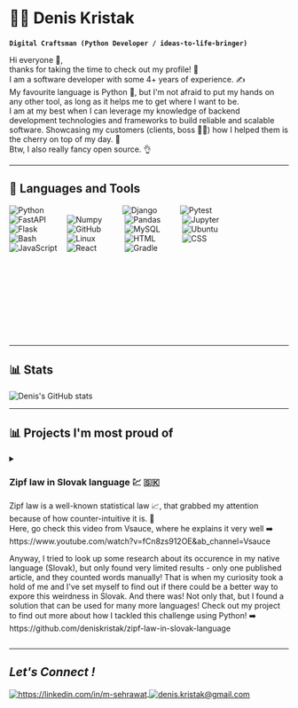 # 👷‍♂️ Denis Kristak

**`Digital Craftsman (Python Developer / ideas-to-life-bringer)`**

Hi everyone 🤙,<br />
thanks for taking the time to check out my profile! 👀 <br />
I am a software developer with some 4+ years of experience. ✍️ <br />
My favourite language is Python 🐍, but I'm not afraid to put my hands on any other tool, as long as it helps me to get where I want to be. <br />
I am at my best when I can leverage my knowledge of backend development technologies and frameworks to build reliable and scalable software. Showcasing my customers (clients, boss 👨‍💼) how I helped them is the cherry on top of my day. 🍒 <br />
Btw, I also really fancy open source. 👌

---

## 🧰 Languages and Tools

<img align="left" alt="Python" width="200px" style="padding-right:4px;" src="https://cdn.jsdelivr.net/gh/devicons/devicon/icons/python/python-original.svg" />
<img align="left" alt="Django" width="100px" style="padding-right:4px;" src="https://cdn.jsdelivr.net/gh/devicons/devicon/icons/django/django-plain.svg" />
<img align="left" alt="Pytest" width="100px" style="padding-right:4px;" src="https://cdn.jsdelivr.net/gh/devicons/devicon/icons/pytest/pytest-original.svg" />
<img align="left" alt="FastAPI" width="100px" style="padding-right:4px;" src="https://cdn.jsdelivr.net/gh/devicons/devicon/icons/fastapi/fastapi-plain-wordmark.svg" />
<img align="left" alt="Numpy" width="100px" style="padding-right:4px;" src="https://cdn.jsdelivr.net/gh/devicons/devicon/icons/numpy/numpy-original.svg" />
<img align="left" alt="Pandas" width="100px" style="padding-right:4px;" src="https://cdn.jsdelivr.net/gh/devicons/devicon/icons/pandas/pandas-original.svg" />
<img align="left" alt="Jupyter" width="100px" style="padding-right:4px;" src="https://cdn.jsdelivr.net/gh/devicons/devicon/icons/jupyter/jupyter-original-wordmark.svg" />
<img align="left" alt="Flask" width="100px" style="padding-right:4px;" src="https://cdn.jsdelivr.net/gh/devicons/devicon/icons/flask/flask-original-wordmark.svg" />
<img align="left" alt="GitHub" width="100px" style="padding-right:4px;" src="https://cdn.jsdelivr.net/gh/devicons/devicon/icons/github/github-original.svg" />
<img align="left" alt="MySQL" width="100px" style="padding-right:4px;" src="https://cdn.jsdelivr.net/gh/devicons/devicon/icons/mysql/mysql-original.svg" />
<img align="left" alt="Ubuntu" width="100px" style="padding-right:4px;" src="https://cdn.jsdelivr.net/gh/devicons/devicon/icons/ubuntu/ubuntu-plain.svg" />
<img align="left" alt="Bash" width="100px" style="padding-right:4px;" src="https://cdn.jsdelivr.net/gh/devicons/devicon/icons/bash/bash-original.svg" />
<img align="left" alt="Linux" width="100px" style="padding-right:4px;" src="https://cdn.jsdelivr.net/gh/devicons/devicon/icons/linux/linux-original.svg" />
<img align="left" alt="HTML" width="100px" style="padding-right:4px;" src="https://cdn.jsdelivr.net/gh/devicons/devicon/icons/html5/html5-original-wordmark.svg" />
<img align="left" alt="CSS" width="100px" style="padding-right:4px;" src="https://cdn.jsdelivr.net/gh/devicons/devicon/icons/css3/css3-original-wordmark.svg" />
<img align="left" alt="JavaScript" width="100px" style="padding-right:4px;" src="https://cdn.jsdelivr.net/gh/devicons/devicon/icons/javascript/javascript-plain.svg" />
<img align="left" alt="React" width="100px" style="padding-right:4px;" src="https://cdn.jsdelivr.net/gh/devicons/devicon/icons/react/react-original.svg" />
<img align="left" alt="Gradle" width="100px" style="padding-right:4px;" src="https://cdn.jsdelivr.net/gh/devicons/devicon/icons/gradle/gradle-plain.svg" />

<br />
<br />
<br />
<br />
<br />
<br /><br />
<br />
<br />
<br />
<br />
<br />
<br />
<br />

---

## 📊 Stats

![Denis's GitHub stats](https://github-readme-stats.vercel.app/api?username=deniskristak&show_icons=true&theme=panda&count_private=true)

---

## 📊 Projects I'm most proud of
<details>
 <summary>
   <h3>Zipf law in Slovak language 💹 🇸🇰 </h3>
   <p>Zipf law is a well-known statistical law 📈, that grabbed my attention because of how counter-intuitive it is. 🤔 </br>
     Here, go check this video from Vsauce, where he explains it very well ➡️ https://www.youtube.com/watch?v=fCn8zs912OE&ab_channel=Vsauce </p>
   <p>Anyway, I tried to look up some research about its occurence in my native language (Slovak), but only found very limited results - only one published article, and they counted words manually! That is when my curiosity took a hold of me and I've set myself to find out if there could be a better way to expore this weirdness in Slovak. And there was! Not only that, but I found a solution that can be used for many more languages! Check out my project to find out more about how I tackled this challenge using Python! ➡️ https://github.com/deniskristak/zipf-law-in-slovak-language </p>
  </summary>
    <img src="https://github.com/deniskristak/zipf-law-in-slovak-language/blob/main/output/plots/log_scale/sk/dom_v_strani.png?raw=true" style="flex: 1;">
</details>

---

<!-- <details>
 <summary><h3>👨‍💻 Denis's Coding Journey</h3></summary>
   Coding journey
</details> -->

<h2><i>Let's Connect !</i></h2>


<p align="left">
    <a href="https://www.linkedin.com/in/denis-kristak/">
        <img align="center" src="https://img.shields.io/badge/LinkedIn-0077B5?style=for-the-badge&logo=linkedin&logoColor=white" alt="https://linkedin.com/in/m-sehrawat" />
    </a>
    <a title="denis.kristak@gmail.com" href="mailto:denis.kristak@gmail.com">
        <img align="center" src="https://img.shields.io/badge/Gmail-D14836?style=for-the-badge&logo=gmail&logoColor=white" alt="denis.kristak@gmail.com" />
    </a>
</p>
<br>
